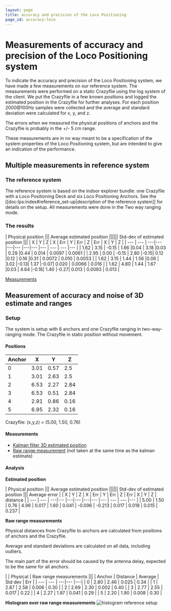 ```yaml
---
layout: page
title: accuracy and precision of the Loco Positioning
page_id: accuracy-loco
---
```


# Measurements of accuracy and precision of the Loco Positioning system 

To indicate the accuracy and precision of the Loco Positioning system, we have made a few measurements on our reference system. The measurements were performed on a static Crazyflie using the log system of the client. We put the Crazyflie in a few known positions and logged the estimated position in the Crazyflie for further analyses. For each position 2000@100Hz samples were collected and the average and standard deviation were calculated for x, y, and z.

The errors when we measured the physical positions of anchors and the Crazyflie is probably in the +/- 5 cm range.

These measurements are in no way meant to be a specification of the system properties of the Loco Positioning system, but are intended to give an indication of the performance.

## Multiple measurements in reference system 

### The reference system 

The reference system is based on the indoor explorer bundle: one Crazyflie with a Loco Positioning Deck and six Loco Positioning Anchors. See the [[doc:lps:index#reference_set-up|description of the reference system]] for details on the setup.
All measurements were done in the Two way ranging mode.

### The results

| Physical position ||| Average estimated position |||||| Std-dev of estimated position |||
| X | Y | Z | X | Err | Y | Err | Z | Err | X | Y | Z |
| --- | --- | ---|--- |---|--- |---|--- |--- | --- | --- |--- |
| 1.62 | 3.15 | -0.15 | 1.66 |0.04 | 3.18 |0.03 | 0.29 |0.44 | 0.014  | 0.0097 | 0.0061 |
| 2.95 | 0.00 | -0.15 | 2.80 |-0.15| 0.12 |0.12 | 0.16 |0.31 | 0.0072 | 0.010  | 0.0053 |
| 1.62 | 3.15 | 1.44  | 1.56 |0.06 | 3.02 |-0.13| 1.37 |-0.07| 0.020  | 0.0066 | 0.016 |
| 1.62 | 4.80 | 1.44  | 1.67 |0.03 | 4.64 |-0.16| 1.40 |-0.27| 0.013  | 0.0093 | 0.013 |

[Measurements](https://docs.google.com/spreadsheets/d/1ggHmUmRQ1N15vgPnumlmCsrpjw32Cm7DYKf-GYCoKck)

## Measurement of accuracy and noise of 3D estimate and ranges 

### Setup 

The system is setup with 6 anchors and one Crazyflie ranging in two-way-ranging mode. The Crazyflie in static position without movement.

#### Positions 

| Anchor | X | Y | Z |
| --- | --- | ---|--- |
|  0  | 3.01 | 0.57 | 2.5 |
|  1  | 3.01 | 2.63 | 2.5 |
|  2  | 6.53 | 2.27 | 2.84 |
|  3  | 6.53 | 0.51 | 2.84 |
|  4  | 2.91 | 0.86 | 0.16 |
|  5  | 6.95 | 2.32 | 0.16 |

Crazyflie: (x,y,z) = (5.00, 1.50, 0.76)

#### Measurements 

  * [Kalman filter 3D estimated position]( https://mega.nz/#!jZY3CQob!EbbFd8-FHXZr28lo-nc-79_dmGxyKDwND7eNsmzhcUc)
  * [Raw range measurement](https://mega.nz/#!mQJABKgR!l90bytQWkYyEMHBRFO4o-UsI2RJ4gY2ldRwWnoxq8hw) (not taken at the same time as the kalman estimate) 

#### Analysis 

**Estimated position**

| Physical position ||| Average estimated position |||||| Std-dev of estimated position ||| Average error |
| X | Y | Z | X | Err | Y | Err | Z | Err | X | Y | Z | distance |
| --- | --- | ---|--- |---|--- |---|--- |--- | --- | --- |--- |
| 5.00 | 1.50 | 0.76 | 4.96 | 0.017 | 1.60 | 0.041 | -0.096 | -0.213 | 0.017 | 0.018 | 0.015 | 0.237 |

**Raw range measurements**

Physical distances from Crazyflie to anchors are calculated from positions of anchors and the Crazyflie.

Average and standard deviations are calculated on all data, including outliers.

The main part of the error should be caused by the antenna delay, expected to be the same for all anchors.

| | Physical | Raw range measurements |||
| Anchor | Distance | Average | Std dev | Err |
| --- | --- | ---|--- |---|
|  0  | 2.80 | 2.46 | 0.025 | 0.34 |
|  1  | 2.87 | 2.58 | 0.006 | 0.30 |
|  2  | 2.69 | 2.30 | 0.002 | 0.40 |
|  3  | 2.77 | 2.55 | 0.017 | 0.22 |
|  4  | 2.27 | 1.97 | 0.041 | 0.29 |
|  5  | 2.20 | 1.90 | 0.008 | 0.30 |

**Histogram over raw range measurements**
![histogram reference setup](/images/documentation/wiki/hist_ref_setup.png)
